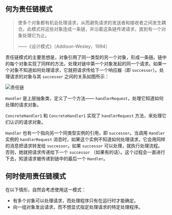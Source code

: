 ## 何为责任链模式

> 使多个对象都有机会处理请求，从而避免请求的发送者和接收者之间发生耦合。此模式将这些对象连成一条链，并沿着这条链传递请求，直到有一个对象处理它为止。
>
> ——《设计模式》（Addison-Wesley，1994）



责任链模式的主要思想是，对象引用了同一类型的另一个对象，形成一条链。链中的每个对象实现了同样的方法，处理对链中第一个对象发起的同一个请求。如果一个对象不知道如何处理请求，它就把请求传给下一个响应器（即 `successor`）。处理请求的对象与其 `successor` 之间的关系如图所示：

![责任链](https://blog-andy0570-1256077835.cos.ap-shanghai.myqcloud.com/site_Images/171515.png)

`Handler` 是上层抽象类，定义了一个方法—— `handlerRequest`，处理它知道如何处理的请求对象。

`ConcreteHandler1` 和 `ConcreteHandler1` 实现了 `handlerRequest` 方法，来处理它们认识的请求对象。

`Handler` 也有一个指向另一个同类型实例的引用，即 `successor`。当调用 `Handler` 实例的  `handlerRequest` 消息时，如果这个实例不知道如何处理请求，它会用同样的消息把请求转发给 `successor`。如果 `successor` 可以处理，就执行处理流程。否则，她就把请求传递给下一个 `successor` （如果有的话）。这个过程会一直进行下去，知道请求被传递到链中的最后一个 `Handler`。



## 何时使用责任链模式

在以下情形，自然会考虑使用这一模式：

* 有多个对象可以处理请求，而处理程序只有在运行时才能确定。
* 向一组对象发出请求，而不想显式指定处理请求的特定处理程序。

